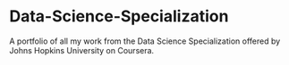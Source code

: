 # Data-Science-Specialization
A portfolio of all my work from the Data Science Specialization offered by Johns Hopkins University on Coursera.

